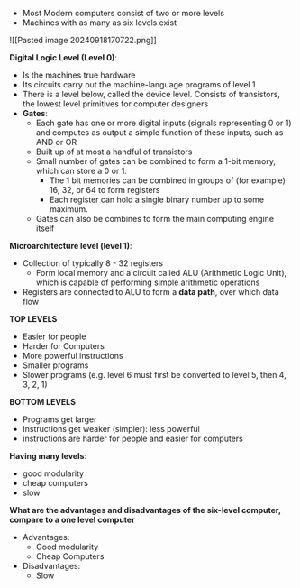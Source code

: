 - Most Modern computers consist of two or more levels
- Machines with as many as six levels exist

![[Pasted image 20240918170722.png]]

**Digital Logic Level (Level 0)**:
- Is the machines true hardware
- Its circuits carry out the machine-language programs of level 1
- There is a level below, called the device level. Consists of transistors, the lowest level primitives for computer designers 
- **Gates**:
	- Each gate has one or more digital inputs (signals representing 0 or 1) and computes as output a simple function of these inputs, such as AND or OR
	- Built up of at most a handful of transistors
	- Small number of gates can be combined to form a 1-bit memory, which can store a 0 or 1.
		- The 1 bit memories can be combined in groups of (for example) 16, 32, or 64 to form registers
		- Each register can hold a single binary number up to some maximum.
	- Gates can also be combines to form the main computing engine itself

**Microarchitecture level (level 1)**:
- Collection of typically 8 - 32 registers
	- Form local memory and a circuit called ALU (Arithmetic Logic Unit), which is capable of performing simple arithmetic operations
- Registers are connected to ALU to form a **data path**, over which data flow 

**TOP LEVELS**
- Easier for people
- Harder for Computers
- More powerful instructions
- Smaller programs
- Slower programs (e.g. level 6 must first be converted to level 5, then 4, 3, 2, 1)

**BOTTOM LEVELS**
- Programs get larger
- Instructions get weaker (simpler): less powerful
- instructions are harder for people and easier for computers

**Having many levels**:
- good modularity
- cheap computers
- slow

**What are the advantages and disadvantages of the six-level computer, compare to a one level computer**
- Advantages:
	- Good modularity
	- Cheap Computers
- Disadvantages:
	- Slow